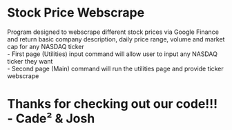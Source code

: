 # Stock Price Webscrape
Program designed to webscrape different stock prices via Google Finance and return basic company description, daily price range, volume and market cap for any NASDAQ ticker
<br /> - First page (Utilities) input command will allow user to input any NASDAQ ticker they want
<br /> - Second page (Main) command will run the utilities page and provide ticker webscrape 
# Thanks for checking out our code!!! - Cade² & Josh
